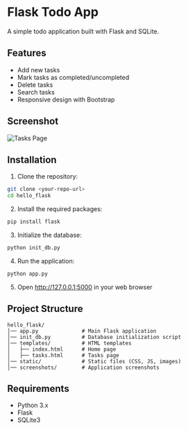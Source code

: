 # Flask Todo App

A simple todo application built with Flask and SQLite.

## Features

- Add new tasks
- Mark tasks as completed/uncompleted
- Delete tasks
- Search tasks
- Responsive design with Bootstrap

## Screenshot

![Tasks Page](./screenshots/tasks.png)

## Installation

1. Clone the repository:
```bash
git clone <your-repo-url>
cd hello_flask
```

2. Install the required packages:
```bash
pip install flask
```

3. Initialize the database:
```bash
python init_db.py
```

4. Run the application:
```bash
python app.py
```

5. Open http://127.0.0.1:5000 in your web browser

## Project Structure

```
hello_flask/
│── app.py              # Main Flask application
│── init_db.py          # Database initialization script
│── templates/          # HTML templates
│   ├── index.html      # Home page
│   ├── tasks.html      # Tasks page
│── static/             # Static files (CSS, JS, images)
│── screenshots/        # Application screenshots
```

## Requirements

- Python 3.x
- Flask
- SQLite3 